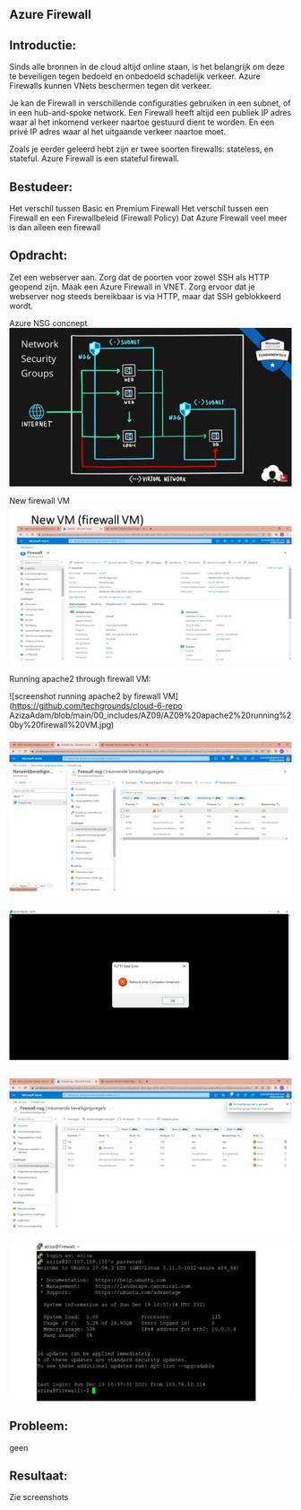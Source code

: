 ## Azure Firewall

## Introductie:

Sinds alle bronnen in de cloud altijd online staan, is het belangrijk om deze te beveiligen tegen bedoeld en onbedoeld schadelijk verkeer. Azure Firewalls kunnen VNets beschermen tegen dit verkeer.

Je kan de Firewall in verschillende configuraties gebruiken in een subnet, of in een hub-and-spoke network. Een Firewall heeft altijd een publiek IP adres waar al het inkomend verkeer naartoe gestuurd dient te worden. En een privé IP adres waar al het uitgaande verkeer naartoe moet.

Zoals je eerder geleerd hebt zijn er twee soorten firewalls: stateless, en stateful. Azure Firewall is een stateful firewall. 

## Bestudeer:
Het verschil tussen Basic en Premium Firewall
Het verschil tussen een Firewall en een Firewallbeleid (Firewall Policy)
Dat Azure Firewall veel meer is dan alleen een firewall


## Opdracht:
Zet een webserver aan. Zorg dat de poorten voor zowel SSH als HTTP geopend zijn.
Maak een Azure Firewall in VNET. Zorg ervoor dat je webserver nog steeds bereikbaar is via HTTP, maar dat SSH geblokkeerd wordt.



Azure NSG concnept
![screenshot NSG concept]( https://github.com/techgrounds/cloud-6-repo-AzizaAdam/blob/main/00_includes/AZ09/AZ09-NSG%20concept.jpg)


New firewall VM
![screenshot New firewall VM]( https://github.com/techgrounds/cloud-6-repo-AzizaAdam/blob/main/00_includes/AZ09/AZ09%20firewall%20VM.jpg)

Running apache2 through firewall VM:

![screenshot running apache2 by firewall VM](https://github.com/techgrounds/cloud-6-repo AzizaAdam/blob/main/00_includes/AZ09/AZ09%20apache2%20running%20by%20firewall%20VM.jpg)

![screenshot NGS setting]( https://github.com/techgrounds/cloud-6-repo-AzizaAdam/blob/main/00_includes/AZ09/AZ09%20firewall%20NSG%20setting.jpg)

![screenshot SSH connection is denied]( https://github.com/techgrounds/cloud-6-repo-AzizaAdam/blob/main/00_includes/AZ09/AZ09%20SSH%20connection%20is%20denied.jpg)

![screenshot allowing SSH connection again]( https://github.com/techgrounds/cloud-6-repo-AzizaAdam/blob/main/00_includes/AZ09/AZ09%20SSH%20is%20allowed.jpg)

![screenshot SSH connection is functional]( https://github.com/techgrounds/cloud-6-repo-AzizaAdam/blob/main/00_includes/AZ09/AZ09%20firewall%20VM%20is%20connected%20via%20SSH.jpg)


## Probleem:
geen 

## Resultaat:
Zie screenshots

